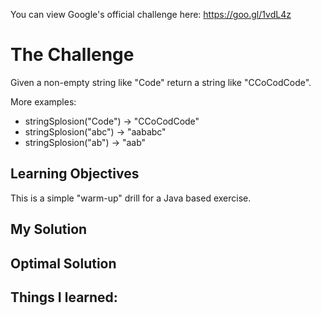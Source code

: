 You can view Google's official challenge here: https://goo.gl/1vdL4z

# The Challenge

Given a non-empty string like "Code" return a string like "CCoCodCode".

More examples:
- stringSplosion("Code") → "CCoCodCode"
- stringSplosion("abc") → "aababc"
- stringSplosion("ab") → "aab"

## Learning Objectives
This is a simple "warm-up" drill for a Java based exercise.

## My Solution

## Optimal Solution

## Things I learned:
